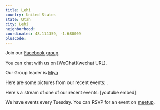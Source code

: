 ```yaml
---
title: Lehi
country: United States
state: Utah
city: Lehi
neighborhood: 
coordinates: 48.111359, -1.680009
plusCode:
---
```

Join our [Facebook group](https://www.facebook.com/groups/free.code.camp.lehi).

You can chat with us on [WeChat](wechat URL).

Our Group leader is [Miya](freecodecamp.org/miya)

Here are some pictures from our recent events:
![]().

Here's a stream of one of our recent events:
[youtube embed]

We have events every Tuesday. You can RSVP for an event on [meetup](meetupurl).
